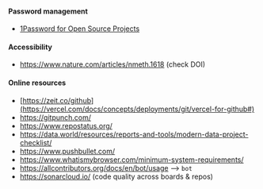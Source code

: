 #### Password management
* [1Password for Open Source Projects](https://github.com/1Password/1password-teams-open-source)
#### Accessibility
* https://www.nature.com/articles/nmeth.1618 (check DOI)
#### Online resources
* [https://zeit.co/github](https://vercel.com/docs/concepts/deployments/git/vercel-for-github#)
* https://gitpunch.com/
* https://www.repostatus.org/
* https://data.world/resources/reports-and-tools/modern-data-project-checklist/
* https://www.pushbullet.com/
* https://www.whatismybrowser.com/minimum-system-requirements/
* https://allcontributors.org/docs/en/bot/usage  --> `bot`
* https://sonarcloud.io/ (code quality across boards & repos)
